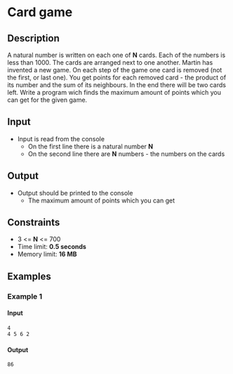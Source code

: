 # Card game

## Description

A natural number is written on each one of **N** cards. Each of the numbers is less than 1000. The cards are arranged next to one another. Martin has invented a new game. On each step of the game one card is removed (not the first, or last one). You get points for each removed card - the product of its number and the sum of its neighbours. In the end there will be two cards left. Write a program wich finds the maximum amount of points which you can get for the given game.

## Input
* Input is read from the console
  * On the first line there is a natural number **N**
  * On the second line there are **N** numbers - the numbers on the cards

## Output
* Output should be printed to the console
  * The maximum amount of points which you can get

## Constraints
* 3 <= **N** <= 700
* Time limit: **0.5 seconds**
* Memory limit: **16 MB**

## Examples

### Example 1

#### Input
```
4
4 5 6 2
```

#### Output
```
86
```
